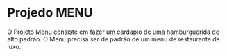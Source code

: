 # Projedo MENU
 O Projeto Menu consiste em fazer um cardapio de uma hamburguerida de alto padrão. O Menu precisa ser de padrão de um menu de restaurante de luxo.
